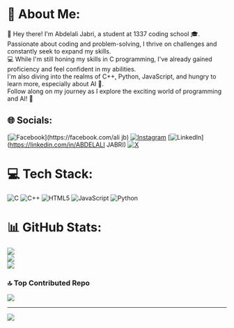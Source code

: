 # 💫 About Me:
👋 Hey there! I'm Abdelali Jabri, a student at 1337 coding school 🎓. <br>Passionate about coding and problem-solving, I thrive on challenges and constantly seek to expand my skills.<br> 💻 While I'm still honing my skills in C programming, I've already gained proficiency and feel confident in my abilities.<br> I'm also diving into the realms of C++, Python, JavaScript, and hungry to learn more, especially about AI 🤖.<br> Follow along on my journey as I explore the exciting world of programming and AI! 🚀


## 🌐 Socials:
[![Facebook]([https://img.shields.io/badge/Facebook-%231877F2.svg?logo=Facebook&logoColor=white](https://web.facebook.com/ali.jabri.98284/))](https://facebook.com/ali jb) [![Instagram](https://img.shields.io/badge/Instagram-%23E4405F.svg?logo=Instagram&logoColor=white)](https://instagram.com/@abdelali_jabri) [![LinkedIn](https://img.shields.io/badge/LinkedIn-%230077B5.svg?logo=linkedin&logoColor=white)](https://linkedin.com/in/ABDELALI JABRI) [![X](https://img.shields.io/badge/X-black.svg?logo=X&logoColor=white)](https://x.com/@AbddElAlii) 

# 💻 Tech Stack:
![C](https://img.shields.io/badge/c-%2300599C.svg?style=for-the-badge&logo=c&logoColor=white) ![C++](https://img.shields.io/badge/c++-%2300599C.svg?style=for-the-badge&logo=c%2B%2B&logoColor=white) ![HTML5](https://img.shields.io/badge/html5-%23E34F26.svg?style=for-the-badge&logo=html5&logoColor=white) ![JavaScript](https://img.shields.io/badge/javascript-%23323330.svg?style=for-the-badge&logo=javascript&logoColor=%23F7DF1E) ![Python](https://img.shields.io/badge/python-3670A0?style=for-the-badge&logo=python&logoColor=ffdd54)
# 📊 GitHub Stats:
![](https://github-readme-stats.vercel.app/api?username=ajabrii&theme=dark&hide_border=false&include_all_commits=true&count_private=true)<br/>
![](https://github-readme-streak-stats.herokuapp.com/?user=ajabrii&theme=dark&hide_border=false)<br/>
![](https://github-readme-stats.vercel.app/api/top-langs/?username=ajabrii&theme=dark&hide_border=false&include_all_commits=true&count_private=true&layout=compact)

### 🔝 Top Contributed Repo
![](https://github-contributor-stats.vercel.app/api?username=ajabrii&limit=5&theme=dark&combine_all_yearly_contributions=true)

---
[![](https://visitcount.itsvg.in/api?id=ajabrii&icon=0&color=0)](https://visitcount.itsvg.in)

<!-- Proudly created with GPRM ( https://gprm.itsvg.in ) -->
